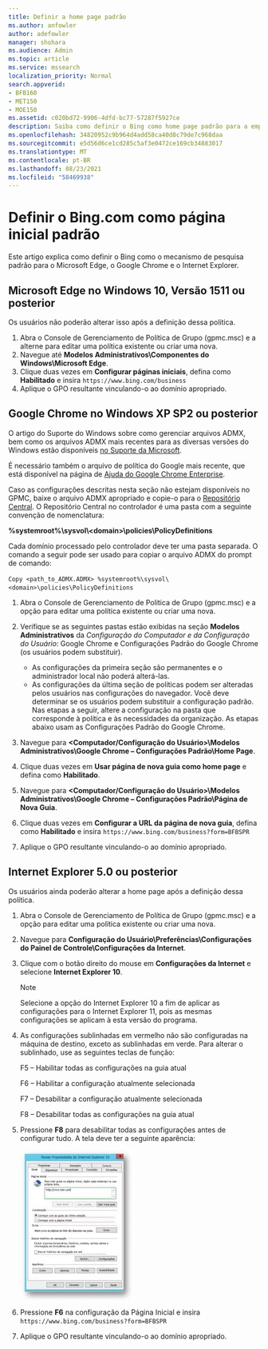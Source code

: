 ```yaml
---
title: Definir a home page padrão
ms.author: anfowler
author: adefowler
manager: shohara
ms.audience: Admin
ms.topic: article
ms.service: mssearch
localization_priority: Normal
search.appverid:
- BFB160
- MET150
- MOE150
ms.assetid: c020bd72-9906-4dfd-bc77-57287f5927ce
description: Saiba como definir o Bing como home page padrão para a empresa com a Pesquisa da Microsoft.
ms.openlocfilehash: 34820952c9b964d4add58ca40d8c79de7c968daa
ms.sourcegitcommit: e5d56d6ce1cd285c5af3e0472ce169cb34883017
ms.translationtype: MT
ms.contentlocale: pt-BR
ms.lasthandoff: 08/23/2021
ms.locfileid: "58469938"
---
```

# <a name="make-bingcom-the-default-home-page"></a>Definir o Bing.com como página inicial padrão

Este artigo explica como definir o Bing como o mecanismo de pesquisa padrão para o Microsoft Edge, o Google Chrome e o Internet Explorer. 
  
 
## <a name="microsoft-edge-on-windows-10-version-1511-or-later"></a>Microsoft Edge no Windows 10, Versão 1511 ou posterior

Os usuários não poderão alterar isso após a definição dessa política. 

1. Abra o Console de Gerenciamento de Política de Grupo (gpmc.msc) e a alterne para editar uma política existente ou criar uma nova. 
1. Navegue até **Modelos Administrativos\Componentes do Windows\Microsoft Edge**.    
1. Clique duas vezes em **Configurar páginas iniciais**, defina como **Habilitado** e insira `https://www.bing.com/business`
1.  Aplique o GPO resultante vinculando-o ao domínio apropriado.

  
## <a name="google-chrome-on-windows-xp-sp2-or-later"></a>Google Chrome no Windows XP SP2 ou posterior


O artigo do Suporte do Windows sobre como gerenciar arquivos ADMX, bem como os arquivos ADMX mais recentes para as diversas versões do Windows estão disponíveis [no Suporte da Microsoft](https://support.microsoft.com/help/3087759/how-to-create-and-manage-the-central-store-for-group-policy-administra).

É necessário também o arquivo de política do Google mais recente, que está disponível na página de [Ajuda do Google Chrome Enterprise](https://support.google.com/chrome/a/answer/187202).
  
Caso as configurações descritas nesta seção não estejam disponíveis no GPMC, baixe o arquivo ADMX apropriado e copie-o para o [Repositório Central](/previous-versions/windows/it-pro/windows-vista/cc748955%28v%3dws.10%29). O Repositório Central no controlador é uma pasta com a seguinte convenção de nomenclatura:
  
 **%systemroot%\sysvol\\<domain\>\policies\PolicyDefinitions**
  
Cada domínio processado pelo controlador deve ter uma pasta separada. O comando a seguir pode ser usado para copiar o arquivo ADMX do prompt de comando:
  
 `Copy <path_to_ADMX.ADMX> %systemroot%\sysvol\<domain>\policies\PolicyDefinitions`
  
1. Abra o Console de Gerenciamento de Política de Grupo (gpmc.msc) e a opção para editar uma política existente ou criar uma nova.
1. Verifique se as seguintes pastas estão exibidas na seção **Modelos Administrativos** da *Configuração do Computador e da Configuração do Usuário*: Google Chrome e Configurações Padrão do Google Chrome (os usuários podem substituir).
   - As configurações da primeira seção são permanentes e o administrador local não poderá alterá-las.
   - As configurações da última seção de políticas podem ser alteradas pelos usuários nas configurações do navegador. Você deve determinar se os usuários podem substituir a configuração padrão. Nas etapas a seguir, altere a configuração na pasta que corresponde à política e às necessidades da organização. As etapas abaixo usam as Configurações Padrão do Google Chrome.

1. Navegue para **&lt;Computador/Configuração do Usuário&gt;\Modelos Administrativos\Google Chrome – Configurações Padrão\Home Page**. 
1. Clique duas vezes em **Usar página de nova guia como home page** e defina como **Habilitado**. 
1. Navegue para **&lt;Computador/Configuração do Usuário&gt;\Modelos Administrativos\Google Chrome – Configurações Padrão\Página de Nova Guia**. 
1. Clique duas vezes em **Configurar a URL da página de nova guia**, defina como **Habilitado** e insira `https://www.bing.com/business?form=BFBSPR` 
1. Aplique o GPO resultante vinculando-o ao domínio apropriado.

## <a name="internet-explorer-50-or-later"></a>Internet Explorer 5.0 ou posterior
Os usuários ainda poderão alterar a home page após a definição dessa política. 

1. Abra o Console de Gerenciamento de Política de Grupo (gpmc.msc) e a opção para editar uma política existente ou criar uma nova.
    
2. Navegue para **Configuração do Usuário\Preferências\Configurações do Painel de Controle\Configurações da Internet**.
    
3. Clique com o botão direito do mouse em **Configurações da Internet** e selecione **Internet Explorer 10**.
    
    > [!NOTE]
    > Selecione a opção do Internet Explorer 10 a fim de aplicar as configurações para o Internet Explorer 11, pois as mesmas configurações se aplicam à esta versão do programa. 
  
4. As configurações sublinhadas em vermelho não são configuradas na máquina de destino, exceto as sublinhadas em verde. Para alterar o sublinhado, use as seguintes teclas de função:
    
    F5 – Habilitar todas as configurações na guia atual
    
    F6 – Habilitar a configuração atualmente selecionada
    
    F7 – Desabilitar a configuração atualmente selecionada
    
    F8 – Desabilitar todas as configurações na guia atual
    
5. Pressione **F8** para desabilitar todas as configurações antes de configurar tudo. A tela deve ter a seguinte aparência: 
    
    ![Internet Explorer 10 Caixa de diálogo Propriedades.](media/2fd55755-5007-4e33-a795-c42ce2fcef4a.jpg)
  
6. Pressione **F6** na configuração da Página Inicial e insira `https://www.bing.com/business?form=BFBSPR`
    
7. Aplique o GPO resultante vinculando-o ao domínio apropriado.